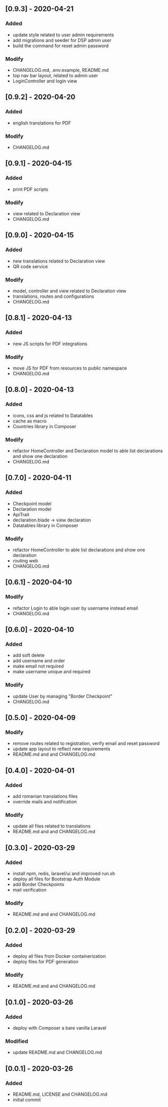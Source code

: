 ## [0.9.3] - 2020-04-21

### Added
- update style related to user admin requirements
- add migrations and seeder for DSP admin user
- build the command for reset admin password

### Modify
- CHANGELOG.md, .env.example, README.md
- top nav bar layout, related to admin user
- LoginController and login view

## [0.9.2] - 2020-04-20

### Added
- english translations for PDF

### Modify
- CHANGELOG.md

## [0.9.1] - 2020-04-15

### Added
- print PDF scripts

### Modify
- view related to Declaration view
- CHANGELOG.md

## [0.9.0] - 2020-04-15

### Added
- new translations related to Declaration view
- QR code service

### Modify
- model, controller and view related to Declaration view
- translations, routes and configurations
- CHANGELOG.md

## [0.8.1] - 2020-04-13

### Added
- new JS scripts for PDF integrations

### Modify
- move JS for PDF from resources to public namespace
- CHANGELOG.md

## [0.8.0] - 2020-04-13

### Added
- icons, css and js related to Datatables
- cache as macro
- Countries library in Composer

### Modify
- refactor HomeController and Declaration model to able list declarations and show one declaration
- CHANGELOG.md

## [0.7.0] - 2020-04-11

### Added
- Checkpoint model
- Declaration model
- ApiTrait
- declaration.blade -> view declaration
- Datatables library in Composer

### Modify
- refactor HomeController to able list declarations and show one declaration
- routing web
- CHANGELOG.md

## [0.6.1] - 2020-04-10

### Modify
- refactor Login to able login user by username instead email
- CHANGELOG.md

## [0.6.0] - 2020-04-10

### Added
- add soft delete
- add username and order
- make email not required
- make username unique and required

### Modify
- update User by managing "Border Checkpoint"
- CHANGELOG.md

## [0.5.0] - 2020-04-09

### Modify
- remove routes related to registration, verify email and reset password
- update app layout to reflect new requirements
- README.md and and CHANGELOG.md

## [0.4.0] - 2020-04-01

### Added
- add romanian translations files
- override mails and notification

### Modify
- update all files related to translations
- README.md and and CHANGELOG.md

## [0.3.0] - 2020-03-29

### Added
- install npm, redis, laravel/ui and improved run.sh
- deploy all files for Bootstrap Auth Module
- add Border Checkpoints
- mail verification

### Modify
- README.md and and CHANGELOG.md

## [0.2.0] - 2020-03-29

### Added
- deploy all files from Docker containerization
- deploy files for PDF generation

### Modify
- README.md and and CHANGELOG.md

## [0.1.0] - 2020-03-26

### Added
- deploy with Composer a bare vanilla Laravel

### Modified
- update README.md and CHANGELOG.md

## [0.0.1] - 2020-03-26

### Added
- README.md, LICENSE and CHANGELOG.md
- initial commit
